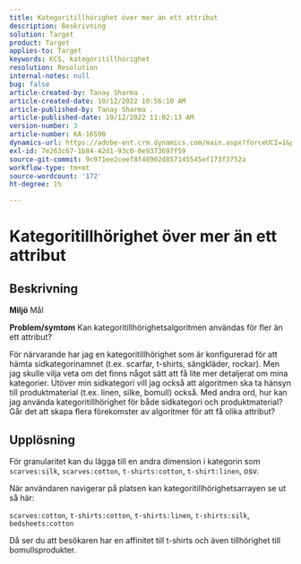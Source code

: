 ```yaml
---
title: Kategoritillhörighet över mer än ett attribut
description: Beskrivning
solution: Target
product: Target
applies-to: Target
keywords: KCS, kategoritillhörighet
resolution: Resolution
internal-notes: null
bug: false
article-created-by: Tanay Sharma .
article-created-date: 10/12/2022 10:56:10 AM
article-published-by: Tanay Sharma .
article-published-date: 10/12/2022 11:02:13 AM
version-number: 3
article-number: KA-16590
dynamics-url: https://adobe-ent.crm.dynamics.com/main.aspx?forceUCI=1&pagetype=entityrecord&etn=knowledgearticle&id=3df49f79-1c4a-ed11-bba2-0022480868ff
exl-id: 7e263c67-1b84-42d1-93c0-0e9373697f59
source-git-commit: 9c971ee2ceef8f48902d857145545ef173f3752a
workflow-type: tm+mt
source-wordcount: '172'
ht-degree: 1%

---
```


# Kategoritillhörighet över mer än ett attribut

## Beskrivning

<b>Miljö</b>
Mål


<b>Problem/symtom</b>
Kan kategoritillhörighetsalgoritmen användas för fler än ett attribut?

För närvarande har jag en kategoritillhörighet som är konfigurerad för att hämta sidkategorinamnet (t.ex. scarfar, t-shirts, sängkläder, rockar). Men jag skulle vilja veta om det finns något sätt att få lite mer detaljerat om mina kategorier. Utöver min sidkategori vill jag också att algoritmen ska ta hänsyn till produktmaterial (t.ex. linen, silke, bomull) också. Med andra ord, hur kan jag använda kategoritillhörighet för både sidkategori och produktmaterial? Går det att skapa flera förekomster av algoritmer för att få olika attribut?


## Upplösning


För granularitet kan du lägga till en andra dimension i kategorin som `scarves:silk`, `scarves:cotton`, `t-shirts:cotton`, `t-shirt:linen`, osv.

När användaren navigerar på platsen kan kategoritillhörighetsarrayen se ut så här:

`scarves:cotton`, `t-shirts:cotton`, `t-shirts:linen`, `t-shirts:silk`, `bedsheets:cotton`

Då ser du att besökaren har en affinitet till t-shirts och även tillhörighet till bomullsprodukter.
